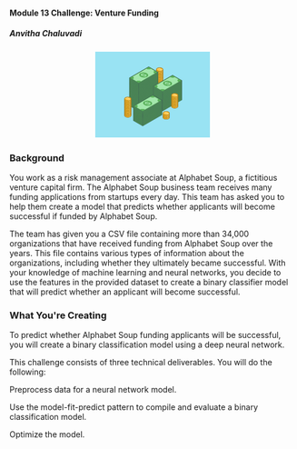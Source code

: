 #### Module 13 Challenge: Venture Funding
##### Anvitha Chaluvadi

<p align="center">
<img src = Images/venture-funding.gif width =40% height 30%=/>
</p>

### Background

You work as a risk management associate at Alphabet Soup, a fictitious venture capital firm. The Alphabet Soup business team receives many funding applications from startups every day. This team has asked you to help them create a model that predicts whether applicants will become successful if funded by Alphabet Soup.

The team has given you a CSV file containing more than 34,000 organizations that have received funding from Alphabet Soup over the years. This file contains various types of information about the organizations, including whether they ultimately became successful. With your knowledge of machine learning and neural networks, you decide to use the features in the provided dataset to create a binary classifier model that will predict whether an applicant will become successful.

### What You're Creating
To predict whether Alphabet Soup funding applicants will be successful, you will create a binary classification model using a deep neural network.

This challenge consists of three technical deliverables. You will do the following:

Preprocess data for a neural network model.

Use the model-fit-predict pattern to compile and evaluate a binary classification model.

Optimize the model.